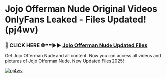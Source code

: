 # Jojo Offerman Nude Original Videos 0nlyFans Leaked - Files Updated! (pj4wv)

<h3>🔴 CLICK HERE 🌐==►► <a href="https://tinyurl.com/52m3yx9h" rel="nofollow">Jojo Offerman Nude Updated Files</a></h3>

Get Jojo Offerman Nude and all content. Now you can access all videos and pictures of Jojo Offerman Nude. New Updated Files 2025!

[![pj4wv](https://i.imgur.com/TnHtlc8.gif)](https://tinyurl.com/52m3yx9h)
